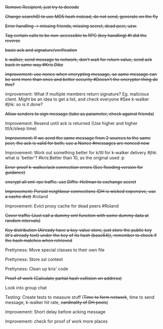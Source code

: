 ~~Remove Recipient, just try to decode~~

~~Change searchID to use MD5 hash instead, do not send, generate on the fly~~

~~Error handling -> missing friends, missing secret, dead peer, uzw.~~

~~Tag certain calls to be non-accessible to RPC (key handling)  #I did the reverse~~ 

~~basic ack and signature/verification~~

~~k-walker, send message to network, don't wait for return value, send ack back in same way #Kris Dibz~~

~~improvement: use nonce when encrypting message, so same message can be sent more than once and better security #Doesn't the encrypter thing do this?~~

improvement: What if multiple members return signature? Eg. malicious client. Might be an idea to get a list, and check everyone #See k-walker #jhk: so is it done?

~~Allow senders to sign message (take as parameter, check against friends)~~

Improvement: Resend until ack is returned (Use higher and higher ttl/k/sleep time)

~~Improvement: If we send the same message from 2 sources to the same peer, the ack is valid for both, use a Nonce #messages are nonced now~~

Improvement: Work out something better for k/ttl for k-walker delivery #jhk: what is 'better'? #kris:Better than 10, as the original used :p

~~Error-proof k-walker/ack connection errors (See flooding version for guidance)~~

~~encrypt all xml-rpc traffic. use Diffie-Hellman to exchange secret~~

~~Improvement: Persist neighbour connections (DH is wicked expensive, use a cache dict)~~ #roland 

Improvement: Evict proxy cache for dead peers #Roland

~~Cover traffic (Just call a dummy xml function with some dummy data at random intervals)~~

~~Key distribution (Already have a key-value store, just store the public key (it's already text) under the key of its hash (base64)), remember to check if the hash matches when retrieved~~

Prettyness: Move special classes to their own file

Prettyness: Store ssl context

Prettyness: Clean up kris' code


~~Proof of work (Calculate partial hash collision on address)~~

Look into group chat

Testing: Create tests to measure stuff (~~Time to form network~~, time to send message, k-walker hit rate, ~~cardinality of DH pools~~)

Improvement: Short delay before acking message

Improvement: check for proof of work more places